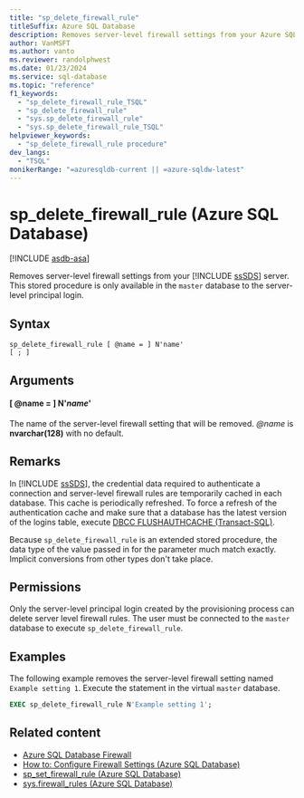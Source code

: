 ```yaml
---
title: "sp_delete_firewall_rule"
titleSuffix: Azure SQL Database
description: Removes server-level firewall settings from your Azure SQL Database logical server.
author: VanMSFT
ms.author: vanto
ms.reviewer: randolphwest
ms.date: 01/23/2024
ms.service: sql-database
ms.topic: "reference"
f1_keywords:
  - "sp_delete_firewall_rule_TSQL"
  - "sp_delete_firewall_rule"
  - "sys.sp_delete_firewall_rule"
  - "sys.sp_delete_firewall_rule_TSQL"
helpviewer_keywords:
  - "sp_delete_firewall_rule procedure"
dev_langs:
  - "TSQL"
monikerRange: "=azuresqldb-current || =azure-sqldw-latest"
---
```

# sp_delete_firewall_rule (Azure SQL Database)

[!INCLUDE [asdb-asa](../../includes/applies-to-version/asdb-asa.md)]

Removes server-level firewall settings from your [!INCLUDE [ssSDS](../../includes/sssds-md.md)] server. This stored procedure is only available in the `master` database to the server-level principal login.

## Syntax

```syntaxsql
sp_delete_firewall_rule [ @name = ] N'name'
[ ; ]
```

## Arguments

#### [ @name = ] N'*name*'

The name of the server-level firewall setting that will be removed. *@name* is **nvarchar(128)** with no default.

## Remarks

In [!INCLUDE [ssSDS](../../includes/sssds-md.md)], the credential data required to authenticate a connection and server-level firewall rules are temporarily cached in each database. This cache is periodically refreshed. To force a refresh of the authentication cache and make sure that a database has the latest version of the logins table, execute [DBCC FLUSHAUTHCACHE (Transact-SQL)](../../t-sql/database-console-commands/dbcc-flushauthcache-transact-sql.md).

Because `sp_delete_firewall_rule` is an extended stored procedure, the data type of the value passed in for the parameter much match exactly. Implicit conversions from other types don't take place.

## Permissions

Only the server-level principal login created by the provisioning process can delete server level firewall rules. The user must be connected to the `master` database to execute `sp_delete_firewall_rule`.

## Examples

The following example removes the server-level firewall setting named `Example setting 1`. Execute the statement in the virtual `master` database.

```sql
EXEC sp_delete_firewall_rule N'Example setting 1';
```

## Related content

- [Azure SQL Database Firewall](/azure/azure-sql/database/firewall-configure)
- [How to: Configure Firewall Settings (Azure SQL Database)](/azure/azure-sql/database/firewall-configure)
- [sp_set_firewall_rule (Azure SQL Database)](sp-set-firewall-rule-azure-sql-database.md)
- [sys.firewall_rules (Azure SQL Database)](../system-catalog-views/sys-firewall-rules-azure-sql-database.md)
